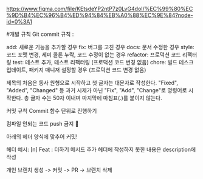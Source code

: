https://www.figma.com/file/KEtsdeYP2ntP7z0LvG4doI/%EC%99%80%EC%9D%B4%EC%96%B4%ED%94%84%EB%A0%88%EC%9E%84?node-id=0%3A1

#개발 규칙
Git commit 규칙 :

add: 새로운 기능을 추가할 경우
fix: 버그를 고친 경우
docs: 문서 수정한 경우
style: 코드 포맷 변경, 세미 콜론 누락, 코드 수정이 없는 경우
refactor: 프로덕션 코드 리팩터링
test: 테스트 추가, 테스트 리팩터링 (프로덕션 코드 변경 없음)
chore: 빌드 테스크 업데이트, 패키지 매니저 설정할 경우 (프로덕션 코드 변경 없음)

제목의 처음은 동사 원형으로 시작하고 첫 글자는 대문자로 작성한다. "Fixed", "Added", "Changed" 등 과거 시제가 아닌 "Fix", "Add", "Change"로 명령어로 시작한다. 총 글자 수는 50자 이내며 마지막에 마침표(.)를 붙이지 않는다.

커밋 규칙
Commit 함수 단위로 진행하기

컴파일 안되는 코드 push 금지 🚫

아래의 헤더 양식에 맞추어 커밋!

헤더 예시: [n] Feat : 더하기 메서드 추가
헤더에 작성하지 못한 내용은 description에 작성

개인 브랜치 생성 -> 커밋 -> PR -> 브랜치 삭제 
